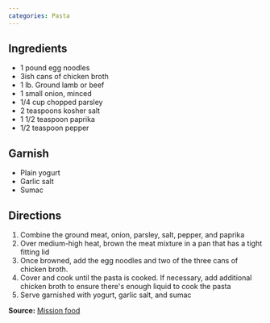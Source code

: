```yaml
---
categories: Pasta
---
```


## Ingredients

 - 1 pound egg noodles
 - 3ish cans of chicken broth
 - 1 lb. Ground lamb or beef
 - 1 small onion, minced
 - 1/4 cup chopped parsley
 - 2 teaspoons kosher salt
 - 1 1/2 teaspoon paprika
 - 1/2 teaspoon pepper

## Garnish
 - Plain yogurt
 - Garlic salt
 - Sumac


## Directions

1. Combine the ground meat, onion, parsley, salt, pepper, and paprika
2. Over medium-high heat, brown the meat mixture in a pan that has a tight fitting lid
3. Once browned, add the egg noodles and two of the three cans of chicken broth.
4. Cover and cook until the pasta is cooked. If necessary, add additional chicken broth to ensure there's enough liquid to cook the pasta
5. Serve garnished with yogurt, garlic salt, and sumac

**Source:** [Mission food](https://mission-food.com/homemade-manti/)
